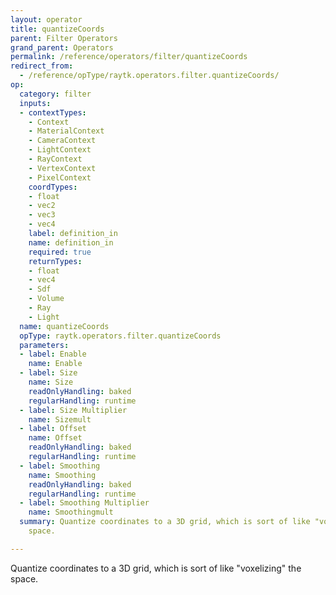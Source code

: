 ```yaml
---
layout: operator
title: quantizeCoords
parent: Filter Operators
grand_parent: Operators
permalink: /reference/operators/filter/quantizeCoords
redirect_from:
  - /reference/opType/raytk.operators.filter.quantizeCoords/
op:
  category: filter
  inputs:
  - contextTypes:
    - Context
    - MaterialContext
    - CameraContext
    - LightContext
    - RayContext
    - VertexContext
    - PixelContext
    coordTypes:
    - float
    - vec2
    - vec3
    - vec4
    label: definition_in
    name: definition_in
    required: true
    returnTypes:
    - float
    - vec4
    - Sdf
    - Volume
    - Ray
    - Light
  name: quantizeCoords
  opType: raytk.operators.filter.quantizeCoords
  parameters:
  - label: Enable
    name: Enable
  - label: Size
    name: Size
    readOnlyHandling: baked
    regularHandling: runtime
  - label: Size Multiplier
    name: Sizemult
  - label: Offset
    name: Offset
    readOnlyHandling: baked
    regularHandling: runtime
  - label: Smoothing
    name: Smoothing
    readOnlyHandling: baked
    regularHandling: runtime
  - label: Smoothing Multiplier
    name: Smoothingmult
  summary: Quantize coordinates to a 3D grid, which is sort of like "voxelizing" the
    space.

---
```



Quantize coordinates to a 3D grid, which is sort of like "voxelizing" the space.